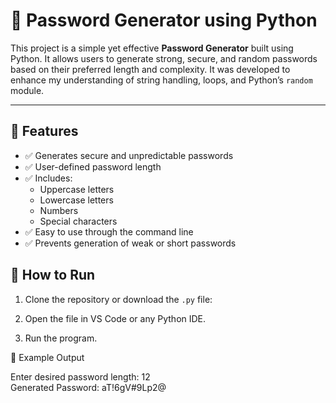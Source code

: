 # 🔐 Password Generator using Python

This project is a simple yet effective **Password Generator** built using Python. It allows users to generate strong, secure, and random passwords based on their preferred length and complexity. It was developed to enhance my understanding of string handling, loops, and Python’s `random` module.

---

## 🚀 Features

- ✅ Generates secure and unpredictable passwords
- ✅ User-defined password length
- ✅ Includes:
  - Uppercase letters
  - Lowercase letters
  - Numbers
  - Special characters
- ✅ Easy to use through the command line
- ✅ Prevents generation of weak or short passwords



## 📂 How to Run

1. Clone the repository or download the `.py` file:

2. Open the file in VS Code or any Python IDE.

3. Run the program.

📸 Example Output

Enter desired password length: 12  
Generated Password: aT!6gV#9Lp2@ 
